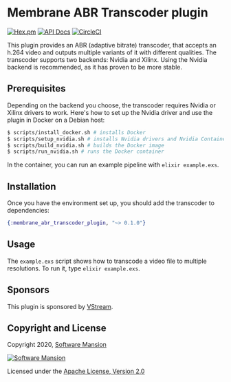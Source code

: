 # Membrane ABR Transcoder plugin

[![Hex.pm](https://img.shields.io/hexpm/v/membrane_abr_transcoder_plugin.svg)](https://hex.pm/packages/membrane_abr_transcoder_plugin)
[![API Docs](https://img.shields.io/badge/api-docs-yellow.svg?style=flat)](https://hexdocs.pm/membrane_abr_transcoder_plugin)
[![CircleCI](https://circleci.com/gh/membraneframework/membrane_abr_transcoder_plugin.svg?style=svg)](https://circleci.com/gh/membraneframework/membrane_abr_transcoder_plugin)

This plugin provides an ABR (adaptive bitrate) transcoder, that accepts an h.264 video and outputs multiple variants of it with different qualities.
The transcoder supports two backends: Nvidia and Xilinx. Using the Nvidia backend is recommended, as it has proven to be more stable.

## Prerequisites

Depending on the backend you choose, the transcoder requires Nvidia or Xilinx drivers to work.
Here's how to set up the Nvidia driver and use the plugin in Docker on a Debian host:
```bash
$ scripts/install_docker.sh # installs Docker
$ scripts/setup_nvidia.sh # installs Nvidia drivers and Nvidia Container Toolkit
$ scripts/build_nvidia.sh # builds the Docker image
$ scripts/run_nvidia.sh # runs the Docker container
```

In the container, you can run an example pipeline with `elixir example.exs`.

## Installation

Once you have the environment set up, you should add the transcoder to dependencies:

```elixir
{:membrane_abr_transcoder_plugin, "~> 0.1.0"}
```

## Usage

The `example.exs` script shows how to transcode a video file to multiple resolutions. To run it, type `elixir example.exs`.

## Sponsors

This plugin is sponsored by [VStream](https://vstream.com/).

## Copyright and License

Copyright 2020, [Software Mansion](https://swmansion.com/?utm_source=git&utm_medium=readme&utm_campaign=membrane_abr_transcoder_plugin)

[![Software Mansion](https://logo.swmansion.com/logo?color=white&variant=desktop&width=200&tag=membrane-github)](https://swmansion.com/?utm_source=git&utm_medium=readme&utm_campaign=membrane_abr_transcoder_plugin)

Licensed under the [Apache License, Version 2.0](LICENSE)
